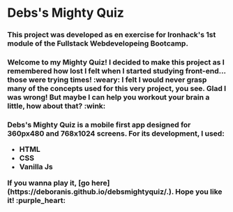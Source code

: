 # Debs's Mighty Quiz

<h3>This project was developed as en exercise for Ironhack's 1st module of the Fullstack Webdevelopeing Bootcamp.</h3>

<h3>Welcome to my Mighty Quiz! I decided to make this project as I remembered how lost I felt when I started studying front-end... those were trying times! :weary: I felt I would never grasp many of the concepts used for this very project, you see. Glad I was wrong! But maybe I can help you workout your brain a little, how about that? :wink: </h3>


<h3>Debs's Mighty Quiz is a mobile first app designed for 360px480 and 768x1024 screens. For its development, I used:
<ul> 
<li>HTML</li>
<li>CSS</li>
<li>Vanilla Js</li>
</ul>
If you wanna play it, [go here](https://deboranis.github.io/debsmightyquiz/.).
 Hope you like it! :purple_heart:
</h3>